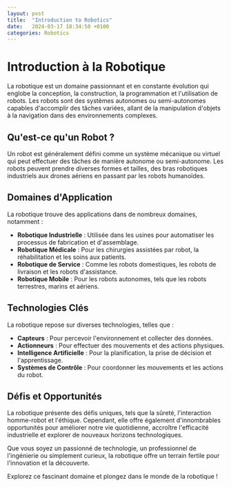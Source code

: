 ```yaml
---
layout: post
title:  "Introduction to Robotics"
date:   2024-03-17 18:34:50 +0100
categories: Robotics
---
```

<link rel="stylesheet" href="https://picorba.github.io/Rapport-veille-technologique/assets/css/theme_dark.css">

# Introduction à la Robotique

La robotique est un domaine passionnant et en constante évolution qui englobe la conception, la construction, la programmation et l'utilisation de robots. Les robots sont des systèmes autonomes ou semi-autonomes capables d'accomplir des tâches variées, allant de la manipulation d'objets à la navigation dans des environnements complexes.

## Qu'est-ce qu'un Robot ?

Un robot est généralement défini comme un système mécanique ou virtuel qui peut effectuer des tâches de manière autonome ou semi-autonome. Les robots peuvent prendre diverses formes et tailles, des bras robotiques industriels aux drones aériens en passant par les robots humanoïdes.

## Domaines d'Application

La robotique trouve des applications dans de nombreux domaines, notamment :

- **Robotique Industrielle** : Utilisée dans les usines pour automatiser les processus de fabrication et d'assemblage.
- **Robotique Médicale** : Pour les chirurgies assistées par robot, la réhabilitation et les soins aux patients.
- **Robotique de Service** : Comme les robots domestiques, les robots de livraison et les robots d'assistance.
- **Robotique Mobile** : Pour les robots autonomes, tels que les robots terrestres, marins et aériens.

## Technologies Clés

La robotique repose sur diverses technologies, telles que :

- **Capteurs** : Pour percevoir l'environnement et collecter des données.
- **Actionneurs** : Pour effectuer des mouvements et des actions physiques.
- **Intelligence Artificielle** : Pour la planification, la prise de décision et l'apprentissage.
- **Systèmes de Contrôle** : Pour coordonner les mouvements et les actions du robot.

## Défis et Opportunités

La robotique présente des défis uniques, tels que la sûreté, l'interaction homme-robot et l'éthique. Cependant, elle offre également d'innombrables opportunités pour améliorer notre vie quotidienne, accroître l'efficacité industrielle et explorer de nouveaux horizons technologiques.

Que vous soyez un passionné de technologie, un professionnel de l'ingénierie ou simplement curieux, la robotique offre un terrain fertile pour l'innovation et la découverte.

Explorez ce fascinant domaine et plongez dans le monde de la robotique !
